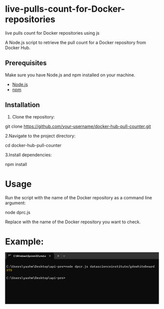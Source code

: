 # live-pulls-count-for-Docker-repositories

live pulls count for Docker repositories using js

A Node.js script to retrieve the pull count for a Docker repository from Docker Hub.

## Prerequisites

Make sure you have Node.js and npm installed on your machine.

- [Node.js](https://nodejs.org/)
- [npm](https://www.npmjs.com/)

## Installation

1. Clone the repository:

git clone https://github.com/your-username/docker-hub-pull-counter.git

2.Navigate to the project directory:

cd docker-hub-pull-counter

3.Install dependencies:

npm install

# Usage

Run the script with the name of the Docker repository as a command line argument:

node dprc.js <repository-name>

Replace <repository-name> with the name of the Docker repository you want to check.

# Example:

![Alt text](images/docker.png)



  

